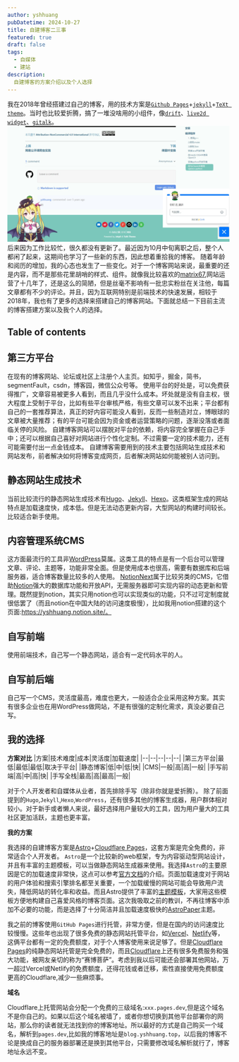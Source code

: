 ```yaml
---
author: yshhuang
pubDatetime: 2024-10-27
title: 自建博客二三事
featured: true
draft: false
tags:
  - 自媒体
  - 建站
description:
  自建博客的方案介绍以及个人选择
---
```

我在2018年曾经搭建过自己的博客，用的技术方案是[`Github Pages`](https://pages.github.com/)+[`jekyll`](https://jekyllrb.com/)+[`TeXt theme`](https://github.com/kitian616/jekyll-TeXt-theme)。当时也比较爱折腾，搞了一堆没啥用的小组件，像[`drift`](https://www.salesloft.com/platform/drift)、[`live2d widget`](https://github.com/stevenjoezhang/live2d-widget)、[`gitalk`](https://github.com/gitalk/gitalk/)。
![原来的博客长这样](../../../../assets/images/lagency-blog.jpeg)
后来因为工作比较忙，很久都没有更新了。最近因为10月中旬离职之后，整个人都闲了起来，这期间也学习了一些新的东西，因此想着重拾我的博客。
随着年龄和阅历的增加，我的心态也发生了一些变化。对于一个博客网站来说，最重要的还是内容，而不是那些花里胡哨的样式、组件。就像我比较喜欢的[matrix67](http://www.matrix67.com/blog/),网站运营了十几年了，还是这么的简陋，但是丝毫不影响有一批忠实粉丝在关注他，每篇文章都有不少的评论。并且，因为互联网特别是前端技术的快速发展，相较于2018年，我也有了更多的选择来搭建自己的博客网站。下面就总结一下目前主流的博客搭建方案以及我个人的选择。

## Table of contents

## 第三方平台
在现有的博客网站、论坛或社区上注册个人主页。如知乎，掘金，简书，segmentFault，csdn，博客园，微信公众号等。
使用平台的好处是，可以免费获得推广，文章容易被更多人看到，而且几乎没什么成本。坏处就是没有自主权，很大程度上受制于平台，比如有些平台审核严格，有些文章可以发不出来；平台都有自己的一套推荐算法，真正的好内容可能没人看到，反而一些制造对立，博眼球的文章被大量推荐；有的平台可能会因为资金或者运营策略的问题，逐渐没落或者面临关停的风险。
自建博客网站可以摆脱对平台的依赖，将内容完全掌握在自己手中；还可以根据自己喜好对网站进行个性化定制。不过需要一定的技术能力，还有可能需要付出一点金钱成本。
自建博客需要用到的技术主要包括网站生成技术和网站发布，前者解决如何将博客变成网页，后者解决网站如何能被别人访问到。
## 静态网站生成技术
当前比较流行的静态网站生成技术有[Hugo](https://gohugo.io/)、[Jekyll](https://jekyllrb.com/)、[Hexo](https://hexo.io/)。这类框架生成的网站特点是加载速度快，成本低。但是无法动态更新内容，大型网站的构建时间较长。比较适合新手使用。
## 内容管理系统CMS
这方面最流行的工具非[WordPress](https://wordpress.org/)莫属。这类工具的特点是有一个后台可以管理文章、评论、主题等，功能非常全面。但是使用成本也很高，需要有数据库和后端服务器，适合博客数量比较多的人使用。
[NotionNext](https://github.com/tangly1024/NotionNext)属于比较另类的CMS，它借助[Notion](https://www.notion.so/)强大的数据库功能和开放API，无需服务器即可实现内容的动态更新和管理。既然提到notion，其实只用notion也可以实现类似的功能，只不过可定制度就很低罢了（而且notion在中国大陆的访问速度极慢），比如我用notion搭建的这个页面:https://yshhuang.notion.site/。
## 自写前端
使用前端技术，自己写一个静态网站，适合有一定代码水平的人。
## 自写前后端
自己写一个CMS，灵活度最高，难度也更大，一般适合企业采用这种方案。其实有很多企业也在用WordPress做网站，不是有很强的定制化需求，真没必要自己写。

## 我的选择
**方案对比**
|方案|技术难度|成本|灵活度|加载速度|
|--|--|--|--|--|
|第三方平台|最低|最低|最低|取决于平台|
|静态博客|低|中|低|快|
|CMS|一般|高|高|一般|
|手写前端|高|中|高|快|
|手写全栈|最高|高|最高|一般|

对于个人开发者和自媒体从业者，首先排除手写（除非你就是爱折腾）。
除了前面提到的`Hugo`,`Jekyll`,`Hexo`,`WordPress`，还有很多其他的博客生成器，用户群体相对较小。对于新手或者懒人来说，最好选择用户量较大的工具，因为用户量大的工具社区更加活跃，主题也更丰富。

**我的方案**

我选择的自建博客方案是[Astro](https://astro.build/)+[Cloudflare Pages](https://developers.cloudflare.com/pages/)，这套方案是完全免费的，非常适合个人开发者。
`Astro`是一个比较新的web框架，专为内容驱动型网站设计，并且有丰富的主题模板，可以当做静态网站生成器来使用。我选择`Astro`的主要原因是它的加载速度非常快，这点可以参考[官方文档](https://docs.astro.build/zh-cn/concepts/why-astro/#%E9%BB%98%E8%AE%A4%E5%BF%AB%E9%80%9F)的介绍。页面加载速度对于网站的用户体验和搜索引擎排名都至关重要，一个加载缓慢的网站可能会导致用户流失，降低网站的转化率和收益。而且Astro提供了丰富的[主题模板](https://astro.build/themes/)，大家用这些模板方便地构建自己喜爱风格的博客页面。这次我吸取之前的教训，不再往博客中添加不必要的功能，而是选择了十分简洁并且加载速度极快的[AstroPaper](https://astro.build/themes/details/astropaper/)主题。

我之前的博客使用`GitHub Pages`进行托管，非常方便，但是在国内的访问速度比较慢慢。这些年也出现了很多免费的静态网站托管平台，如[Vercel](https://vercel.com/)、[Netlify](https://www.netlify.com/)等，这俩平台都有一定的免费额度，对于个人博客使用来说足够了。但是[Cloudflare Pages](https://pages.cloudflare.com/)的纯静态网站托管是完全免费的，而且[Cloudflare](https://www.cloudflare.com/)上还有很多免费服务和强大功能，被网友亲切的称为“赛博菩萨”。考虑到我以后可能还会部署其他网站，万一超过Vercel或Netlify的免费额度，还得花钱或者迁移，索性直接使用免费额度更高的Cloudflare,减少一些麻烦事。

**域名**

Cloudflare上托管网站会分配一个免费的三级域名:`xxx.pages.dev`,但是这个域名不是你自己的。如果以后这个域名被墙了，或者你想切换到其他平台部署你的网站，那么你的读者就无法找到你的博客地址。所以最好的方式是自己购买一个域名，解析到`pages.dev`,比如我的博客地址是`blog.yshhuang.top`，以后我的博客不论是换成自己的服务器部署还是换到其他平台，只需要修改域名解析就行了，博客地址永远不变。


